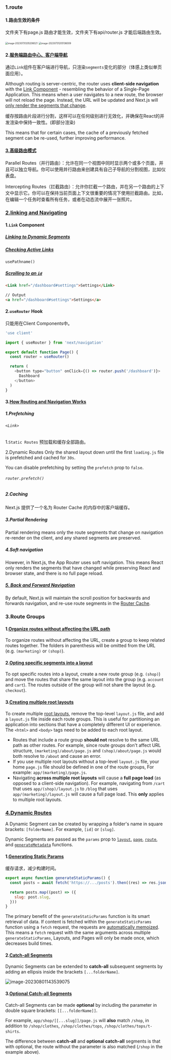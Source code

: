 ### 1.route

#### 1.路由生效的条件

文件夹下有page.js 路由才能生效，文件夹下有api/router.js 才能后端路由生效。

<img src="../../../../image/image-20230731205206021.png" alt="image-20230731205206021" style="zoom:50%;" />

<img src="../../../../image/image-20230731205136009.png" alt="image-20230731205136009" style="zoom:50%;" />

#### 2.[服务端路由中心、客户端导航](https://nextjs.org/docs/app/building-your-application/routing#server-centric-routing-with-client-side-navigation)

通过`Link`组件在客户端进行导航，只渲染`segments`变化的部分（体感上类似单页面应用）。

Although routing is server-centric, the router uses **client-side navigation** with the [Link Component](https://nextjs.org/docs/app/building-your-application/routing/linking-and-navigating#link-component) - resembling the behavior of a Single-Page Application. This means when a user navigates to a new route, the browser will not reload the page. Instead, the URL will be updated and Next.js will [only render the segments that change](https://nextjs.org/docs/app/building-your-application/routing#partial-rendering).

缓存按路由片段进行分割，这样可以在任何级别进行无效化，并确保在React的并发渲染中保持一致性。(即部分渲染)

 This means that for certain cases, the cache of a previously fetched segment can be re-used, further improving performance.

#### [3.高级路由模式](https://nextjs.org/docs/app/building-your-application/routing#advanced-routing-patterns)

Parallel Routes（并行路由）：允许在同一个视图中同时显示两个或多个页面，并且可以独立导航。你可以使用并行路由来创建具有自己子导航的分割视图，比如仪表盘。

Intercepting Routes（拦截路由）：允许你拦截一个路由，并在另一个路由的上下文中显示它。你可以在保持当前页面上下文很重要的情况下使用拦截路由。比如，在编辑一个任务时查看所有任务，或者在动态流中展开一张照片。

### [2.linking and Navigating](https://nextjs.org/docs/app/building-your-application/routing/linking-and-navigating)

#### 1.`Link` Component

##### [Linking to Dynamic Segments](https://nextjs.org/docs/app/building-your-application/routing/linking-and-navigating#linking-to-dynamic-segments)

##### [Checking Active Links](https://nextjs.org/docs/app/building-your-application/routing/linking-and-navigating#checking-active-links)

`usePathname()`

##### [Scrolling to an `id`](https://nextjs.org/docs/app/building-your-application/routing/linking-and-navigating#scrolling-to-an-id)

```html
<Link href="/dashboard#settings">Settings</Link>
 
// Output
<a href="/dashboard#settings">Settings</a>
```

#### 2.`useRouter` Hook	

只能用在Client Components中。

```javascript
'use client'
 
import { useRouter } from 'next/navigation'
 
export default function Page() {
  const router = useRouter()
 
  return (
    <button type="button" onClick={() => router.push('/dashboard')}>
      Dashboard
    </button>
  )
}
```

#### 3.[How Routing and Navigation Works](https://nextjs.org/docs/app/building-your-application/routing/linking-and-navigating#how-routing-and-navigation-works)

##### 1.Prefetching

###### `<Link>`

1.`Static Routes` 预加载和缓存全部路由。 

2.Dynamic Routes   Only the shared layout down until the first `loading.js` file is prefetched and cached for `30s`. 

You can disable prefetching by setting the `prefetch` prop to `false`.

###### `router.prefetch()`

##### 2.Caching

Next.js 提供了一个名为 Router Cache 的内存中的客户端缓存。

##### 3.Partial Rendering

Partial rendering means only the route segments that change on navigation re-render on the client, and any shared segments are preserved.

##### 4.Soft navigation

However, in Next.js, the App Router uses soft navigation. This means React only renders the segments that have changed while preserving React and browser state, and there is no full page reload.

##### [5. Back and Forward Navigation](https://nextjs.org/docs/app/building-your-application/routing/linking-and-navigating#5-back-and-forward-navigation)

By default, Next.js will maintain the scroll position for backwards and forwards navigation, and re-use route segments in the [Router Cache](https://nextjs.org/docs/app/building-your-application/data-fetching/fetching-caching-and-revalidating#caching-data).

### 3.Route Groups

#### 1.[Organize routes without affecting the URL path](https://nextjs.org/docs/app/building-your-application/routing/route-groups#organize-routes-without-affecting-the-url-path)

To organize routes without affecting the URL, create a group to keep related routes together. The folders in parenthesis will be omitted from the URL (e.g. `(marketing)` or `(shop)`).

#### 2.[Opting specific segments into a layout](https://nextjs.org/docs/app/building-your-application/routing/route-groups#opting-specific-segments-into-a-layout)

To opt specific routes into a layout, create a new route group (e.g. `(shop)`) and move the routes that share the same layout into the group (e.g. `account` and `cart`). The routes outside of the group will not share the layout (e.g. `checkout`).

#### 3.[Creating multiple root layouts](https://nextjs.org/docs/app/building-your-application/routing/route-groups#creating-multiple-root-layouts)

To create multiple [root layouts](https://nextjs.org/docs/app/building-your-application/routing/pages-and-layouts#root-layout-required), remove the top-level `layout.js` file, and add a `layout.js` file inside each route groups. This is useful for partitioning an application into sections that have a completely different UI or experience. The `<html>` and `<body>` tags need to be added to each root layout.

- Routes that include a route group **should not** resolve to the same URL path as other routes. For example, since route groups don't affect URL structure, `(marketing)/about/page.js` and `(shop)/about/page.js` would both resolve to `/about` and cause an error.
- If you use multiple root layouts without a top-level `layout.js` file, your home `page.js` file should be defined in one of the route groups, For example: `app/(marketing)/page.js`.
- Navigating **across multiple root layouts** will cause a **full page load** (as opposed to a client-side navigation). For example, navigating from `/cart` that uses `app/(shop)/layout.js` to `/blog` that uses `app/(marketing)/layout.js` will cause a full page load. This **only** applies to multiple root layouts.

### [4.Dynamic Routes](https://nextjs.org/docs/app/building-your-application/routing/dynamic-routes)

A Dynamic Segment can be created by wrapping a folder's name in square brackets: `[folderName]`. For example, `[id]` or `[slug]`.

Dynamic Segments are passed as the `params` prop to [`layout`](https://nextjs.org/docs/app/api-reference/file-conventions/layout), [`page`](https://nextjs.org/docs/app/api-reference/file-conventions/page), [`route`](https://nextjs.org/docs/app/building-your-application/routing/route-handlers), and [`generateMetadata`](https://nextjs.org/docs/app/api-reference/functions/generate-metadata#generatemetadata-function) functions.

#### 1.[Generating Static Params](https://nextjs.org/docs/app/building-your-application/routing/dynamic-routes#generating-static-params)

缓存请求，减少构建时间。

```javascript
export async function generateStaticParams() {
  const posts = await fetch('https://.../posts').then((res) => res.json())
 
  return posts.map((post) => ({
    slug: post.slug,
  }))
}
```

The primary benefit of the `generateStaticParams` function is its smart retrieval of data. If content is fetched within the `generateStaticParams` function using a `fetch` request, the requests are [automatically memoized](https://nextjs.org/docs/app/building-your-application/caching#request-memoization). This means a `fetch` request with the same arguments across multiple `generateStaticParams`, Layouts, and Pages will only be made once, which decreases build times.

#### 2.[Catch-all Segments](https://nextjs.org/docs/app/building-your-application/routing/dynamic-routes#catch-all-segments)

Dynamic Segments can be extended to **catch-all** subsequent segments by adding an ellipsis inside the brackets `[...folderName]`.

![image-20230801143539075](../../../../image/image-20230801143539075.png)

#### 3.[Optional Catch-all Segments](https://nextjs.org/docs/app/building-your-application/routing/dynamic-routes#optional-catch-all-segments)

Catch-all Segments can be made **optional** by including the parameter in double square brackets: `[[...folderName]]`.

For example, `app/shop/[[...slug]]/page.js` will **also** match `/shop`, in addition to `/shop/clothes`, `/shop/clothes/tops`, `/shop/clothes/tops/t-shirts`.

The difference between **catch-all** and **optional catch-all** segments is that with optional, the route without the parameter is also matched (`/shop` in the example above).



